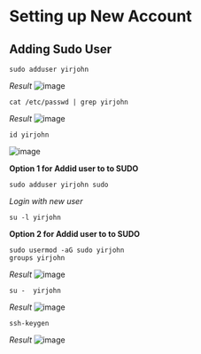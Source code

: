 # Setting up New Account

## Adding Sudo User
```
sudo adduser yirjohn
```
_Result_
![image](https://user-images.githubusercontent.com/111234771/201988286-49168147-3887-4e71-be27-8169e54702e4.png)

```
cat /etc/passwd | grep yirjohn
```
_Result_
![image](https://user-images.githubusercontent.com/111234771/201988342-cb36c570-ed9a-43ae-b31f-76de0d81c4c9.png)

```
id yirjohn
```
![image](https://user-images.githubusercontent.com/111234771/201988396-5e5f68cb-68c9-4473-80c6-6e5ea5baa98d.png)

**Option 1 for Addid user to to SUDO**
```
sudo adduser yirjohn sudo
```
_Login with new user_
```
su -l yirjohn
```

**Option 2 for Addid user to to SUDO**
```
sudo usermod -aG sudo yirjohn
groups yirjohn
```
_Result_
![image](https://user-images.githubusercontent.com/111234771/201988589-31c56939-a498-4e7f-8194-36cc489941a2.png)

```
su -  yirjohn
```
_Result_
![image](https://user-images.githubusercontent.com/111234771/201988917-05887540-e1e3-4dac-85a1-f696cdcbebdc.png)

```
ssh-keygen
```
_Result_
![image](https://user-images.githubusercontent.com/111234771/201989515-75087d2b-8658-4bab-a4ca-ffd4557b84d2.png)

